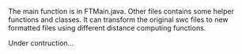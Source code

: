 The main function is in FTMain.java. Other files contains some helper functions and classes.
It can transform the original swc files to new formatted files using different distance computing functions.

Under contruction...
